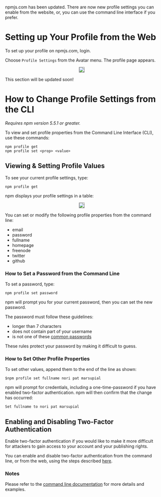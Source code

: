 <!--
title: 18 - How to change profile settings
featured: true
-->
npmjs.com has been updated. There are now new profile settings you can enable from the website, or, you can use the command line interface if you prefer.  

# Setting up Your Profile from the Web

To set up your profile on npmjs.com, login. 

Choose `Profile Settings` from the Avatar menu. The profile page appears. 

<div style="text-align: center;"><img src="/images/profile-page.png" style="border: 1px solid gray;"></div>

This section will be updated soon!

# How to Change Profile Settings from the CLI
*Requires npm version 5.5.1 or greater.*

To view and set profile properties from the Command Line Interface (CLI), use these commands: 

```
npm profile get 
npm profile set <prop> <value>
```

## Viewing & Setting Profile Values

To see your current profile settings, type:

```
npm profile get
```
npm displays your profile settings in a table:

<div style="text-align: center;"><img src="/images/profile-after-tfa-enabled.png" style="border: 1px solid gray;"></div>

You can set or modify the following profile properties from the command line:

* email
* password
* fullname
* homepage
* freenode
* twitter
* github 

### How to Set a Password from the Command Line

To set a password, type:

`npm profile set password`

npm will prompt you for your current password, then you can set the new password. 

The password must follow these guidelines:

* longer than 7 characters
* does not contain part of your username 
* is not one of these [common passwords](https://github.com/ashleygwilliams/rockyou/blob/master/data/70.txt) 

These rules protect your password by making it difficult to guess. 

### How to Set Other Profile Properties

To set other values, append them to the end of the line as shown: 

```
$npm profile set fullname nori pat marsupial
```
npm will prompt for credentials, including a one-time-password if you have enabled two-factor authentication. npm will then  confirm that the change has occurred: 

```
Set fullname to nori pat marsupial
```

## Enabling and Disabling Two-Factor Authentication 

Enable two-factor authentication if you would like to make it more difficult for attackers to gain access to your account and your publishing rights.

You can enable and disable two-factor authentication from the command line, or from the web, using the steps described [here](https://docs.npmjs.com/getting-started/using-two-factor-authentication).

### Notes

Please refer to the [command line documentation](https://docs.npmjs.com/cli/profile) for more details and examples. 
